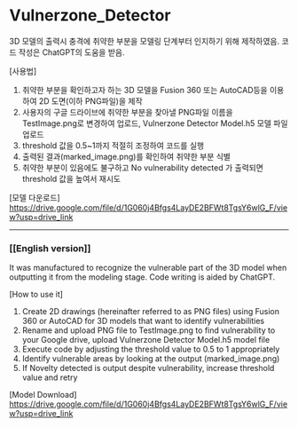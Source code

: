 # Vulnerzone_Detector
3D 모델의 출력시 충격에 취약한 부분을 모델링 단계부터 인지하기 위해 제작하였음.
코드 작성은 ChatGPT의 도움을 받음.

[사용법]
1. 취약한 부분을 확인하고자 하는 3D 모델을 Fusion 360 또는 AutoCAD등을 이용하여 2D 도면(이하 PNG파일)을 제작
2. 사용자의 구글 드라이브에 취약한 부분을 찾아낼 PNG파일 이름을 TestImage.png로 변경하여 업로드, Vulnerzone Detector Model.h5 모델 파일 업로드
3. threshold 값을 0.5~1까지 적절히 조정하여 코드를 실행
4. 출력된 결과(marked_image.png)를 확인하여 취약한 부분 식별
5. 취약한 부분이 있음에도 불구하고 No vulnerability detected 가 출력되면 threshold 값을 높여서 재시도

[모델 다운로드]
https://drive.google.com/file/d/1G060j4Bfgs4LayDE2BFWt8TgsY6wlG_F/view?usp=drive_link
***
### [[English version]]
It was manufactured to recognize the vulnerable part of the 3D model when outputting it from the modeling stage.
Code writing is aided by ChatGPT.

[How to use it]
1. Create 2D drawings (hereinafter referred to as PNG files) using Fusion 360 or AutoCAD for 3D models that want to identify vulnerabilities
2. Rename and upload PNG file to TestImage.png to find vulnerability to your Google drive, upload Vulnerzone Detector Model.h5 model file
3. Execute code by adjusting the threshold value to 0.5 to 1 appropriately
4. Identify vulnerable areas by looking at the output (marked_image.png)
5. If Novelty detected is output despite vulnerability, increase threshold value and retry

[Model Download]
https://drive.google.com/file/d/1G060j4Bfgs4LayDE2BFWt8TgsY6wlG_F/view?usp=drive_link
